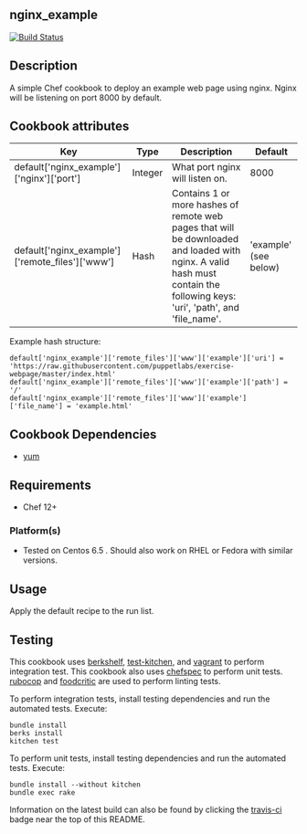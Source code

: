 ## nginx_example
[![Build Status](https://travis-ci.org/shinka81/nginx_example.svg?branch=master)](https://travis-ci.org/shinka81/nginx_example)

## Description
A simple Chef cookbook to deploy an example web page using nginx. Nginx will be listening on port 8000 by default.

## Cookbook attributes
|Key|Type|Description|Default|
|---|----|-----------|-------|
| default['nginx_example']['nginx']['port'] | Integer | What port nginx will listen on. | 8000 |
| default['nginx_example']['remote_files']['www'] | Hash | Contains 1 or more hashes of remote web pages that will be downloaded and loaded with nginx. A valid hash must contain the following keys: 'uri', 'path', and 'file_name'.| 'example' (see below) |

Example hash structure:
```
default['nginx_example']['remote_files']['www']['example']['uri'] = 'https://raw.githubusercontent.com/puppetlabs/exercise-webpage/master/index.html'
default['nginx_example']['remote_files']['www']['example']['path'] = '/'
default['nginx_example']['remote_files']['www']['example']['file_name'] = 'example.html'
```

## Cookbook Dependencies

* [yum]

## Requirements

* Chef 12+

### Platform(s)

* Tested on Centos 6.5 . Should also work on RHEL or Fedora with similar versions.

## Usage

Apply the default recipe to the run list.

## Testing

This cookbook uses [berkshelf], [test-kitchen], and [vagrant] to perform integration test.
This cookbook also uses [chefspec] to perform unit tests. [rubocop] and [foodcritic] are used to perform linting tests.

To perform integration tests, install testing dependencies and run the automated tests. Execute:

```
bundle install
berks install
kitchen test
```

To perform unit tests, install testing dependencies and run the automated tests. Execute:
```
bundle install --without kitchen
bundle exec rake
```
Information on the latest build can also be found by clicking the [travis-ci] badge near the top of this README.

[berkshelf]: http://berkshelf.com/
[test-kitchen]: http://kitchen.ci/
[vagrant]: https://www.vagrantup.com/
[yum]: https://github.com/chef-cookbooks/yum
[rubocop]: http://batsov.com/rubocop/
[foodcritic]: http://www.foodcritic.io/
[chefspec]: https://github.com/sethvargo/chefspec
[travis-ci]: https://travis-ci.org/
